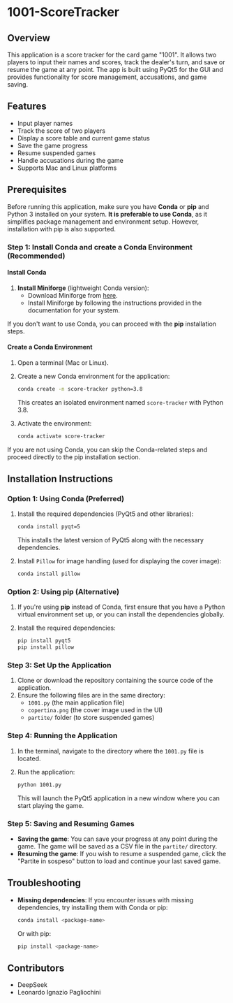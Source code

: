 # 1001-ScoreTracker

## Overview
This application is a score tracker for the card game "1001". It allows two players to input their names and scores, track the dealer's turn, and save or resume the game at any point. The app is built using PyQt5 for the GUI and provides functionality for score management, accusations, and game saving.

## Features
- Input player names
- Track the score of two players
- Display a score table and current game status
- Save the game progress
- Resume suspended games
- Handle accusations during the game
- Supports Mac and Linux platforms

## Prerequisites
Before running this application, make sure you have **Conda** or **pip** and Python 3 installed on your system. **It is preferable to use Conda**, as it simplifies package management and environment setup. However, installation with pip is also supported.

### Step 1: Install Conda and create a Conda Environment (Recommended)
#### Install Conda
1. **Install Miniforge** (lightweight Conda version):
   - Download Miniforge from [here](https://github.com/conda-forge/miniforge).
   - Install Miniforge by following the instructions provided in the documentation for your system.

If you don't want to use Conda, you can proceed with the **pip** installation steps.

#### Create a Conda Environment

1. Open a terminal (Mac or Linux).
2. Create a new Conda environment for the application:

   ```bash
   conda create -n score-tracker python=3.8
   ```

   This creates an isolated environment named `score-tracker` with Python 3.8.

3. Activate the environment:

   ```bash
   conda activate score-tracker
   ```

If you are not using Conda, you can skip the Conda-related steps and proceed directly to the pip installation section.

## Installation Instructions

### Option 1: Using Conda (Preferred)

1. Install the required dependencies (PyQt5 and other libraries):

   ```bash
   conda install pyqt=5
   ```

   This installs the latest version of PyQt5 along with the necessary dependencies.

2. Install `Pillow` for image handling (used for displaying the cover image):

   ```bash
   conda install pillow
   ```

### Option 2: Using pip (Alternative)

1. If you're using **pip** instead of Conda, first ensure that you have a Python virtual environment set up, or you can install the dependencies globally.

2. Install the required dependencies:

   ```bash
   pip install pyqt5
   pip install pillow
   ```

### Step 3: Set Up the Application

1. Clone or download the repository containing the source code of the application.
2. Ensure the following files are in the same directory:
   - `1001.py` (the main application file)
   - `copertina.png` (the cover image used in the UI)
   - `partite/` folder (to store suspended games)

### Step 4: Running the Application

1. In the terminal, navigate to the directory where the `1001.py` file is located.
2. Run the application:

   ```bash
   python 1001.py
   ```

   This will launch the PyQt5 application in a new window where you can start playing the game.

### Step 5: Saving and Resuming Games

- **Saving the game**: You can save your progress at any point during the game. The game will be saved as a CSV file in the `partite/` directory.
- **Resuming the game**: If you wish to resume a suspended game, click the "Partite in sospeso" button to load and continue your last saved game.

## Troubleshooting

- **Missing dependencies**: If you encounter issues with missing dependencies, try installing them with Conda or pip:

   ```bash
   conda install <package-name>
   ```

   Or with pip:

   ```bash
   pip install <package-name>
   ```

## Contributors 
- DeepSeek
- Leonardo Ignazio Pagliochini